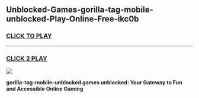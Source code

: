 
## Unblocked-Games-gorilla-tag-mobile-unblocked-Play-Online-Free-ikc0b
<h3>
<a href="https://premium76.site?title=gorilla-tag-mobile-unblocked&ref=26A">CLICK TO PLAY</a></h3>
<hr>

<h3>
<a href="https://premium76.site?title=gorilla-tag-mobile-unblocked&ref=26A">CLICK 2 PLAY</a>
  
</h3>

<a href="https://premium76.site?title=gorilla-tag-mobile-unblocked&ref=26A"><img src="https://clearcache.store/games.png"></a>


**gorilla-tag-mobile-unblocked games unblocked: Your Gateway to Fun and Accessible Online Gaming**
